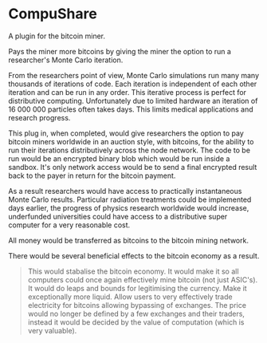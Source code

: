 CompuShare
==============

A plugin for the bitcoin miner.

Pays the miner more bitcoins by giving the miner the option to run a researcher's Monte Carlo iteration.

From the researchers point of view, Monte Carlo simulations run many many thousands of iterations of code. Each iteration is independent of each other iteration and can be run in any order. This iterative process is perfect for distributive computing. Unfortunately due to limited hardware an iteration of 16 000 000 particles often takes days. This limits medical applications and research progress.

This plug in, when completed, would give researchers the option to pay bitcoin miners worldwide in an auction style, with bitcoins, for the ability to run their iterations distributively across the node network. The code to be run would be an encrypted binary blob which would be run inside a sandbox. It's only network access would be to send a final encrypted result back to the payer in return for the bitcoin payment.

As a result researchers would have access to practically instantaneous Monte Carlo results. Particular radiation treatments could be implemented days earlier, the progress of physics research worldwide would increase, underfunded universities could have access to a distributive super computer for a very reasonable cost.

All money would be transferred as bitcoins to the bitcoin mining network.

There would be several beneficial effects to the bitcoin economy as a result. 
>  This would stabalise the bitcoin economy. 
>  It would make it so all computers could once again effectively mine bitcoin (not just ASIC's). 
>  It would do leaps and bounds for legitimising the currency. 
>  Make it exceptionally more liquid. 
>  Allow users to very effectively trade electricity for bitcoins allowing bypassing of exchanges. 
>  The price would no longer be defined by a few exchanges and their traders, instead it would be decided by the value of computation (which is very valuable).
